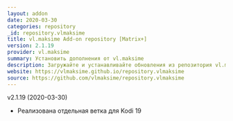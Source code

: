 ```yaml
---
layout: addon
date: 2020-03-30
categories: repository
_id: repository.vlmaksime
title: vl.maksime Add-on repository [Matrix+]
version: 2.1.19
provider: vl.maksime
summary: Установить дополнения от vl.maksime
description: Загружайте и устанавливайте обновления из репозитория vl.maksime.
website: https://vlmaksime.github.io/repository.vlmaksime
source: https://github.com/vlmaksime/repository.vlmaksime
---
```

v2.1.19 (2020-03-30)
- Реализована отдельная ветка для Kodi 19